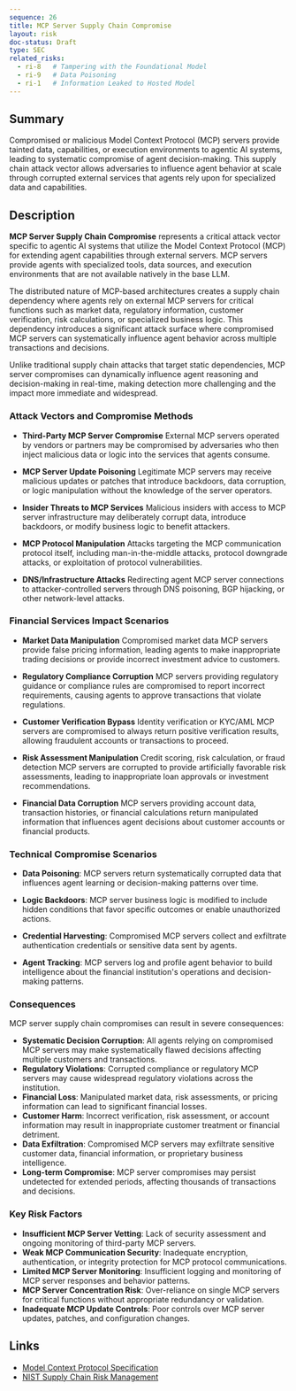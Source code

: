 ```yaml
---
sequence: 26
title: MCP Server Supply Chain Compromise
layout: risk
doc-status: Draft
type: SEC
related_risks:
  - ri-8   # Tampering with the Foundational Model
  - ri-9   # Data Poisoning
  - ri-1   # Information Leaked to Hosted Model
---
```


## Summary

Compromised or malicious Model Context Protocol (MCP) servers provide tainted data, capabilities, or execution environments to agentic AI systems, leading to systematic compromise of agent decision-making. This supply chain attack vector allows adversaries to influence agent behavior at scale through corrupted external services that agents rely upon for specialized data and capabilities.

## Description

**MCP Server Supply Chain Compromise** represents a critical attack vector specific to agentic AI systems that utilize the Model Context Protocol (MCP) for extending agent capabilities through external servers. MCP servers provide agents with specialized tools, data sources, and execution environments that are not available natively in the base LLM.

The distributed nature of MCP-based architectures creates a supply chain dependency where agents rely on external MCP servers for critical functions such as market data, regulatory information, customer verification, risk calculations, or specialized business logic. This dependency introduces a significant attack surface where compromised MCP servers can systematically influence agent behavior across multiple transactions and decisions.

Unlike traditional supply chain attacks that target static dependencies, MCP server compromises can dynamically influence agent reasoning and decision-making in real-time, making detection more challenging and the impact more immediate and widespread.

### Attack Vectors and Compromise Methods

* **Third-Party MCP Server Compromise**
  External MCP servers operated by vendors or partners may be compromised by adversaries who then inject malicious data or logic into the services that agents consume.

* **MCP Server Update Poisoning**
  Legitimate MCP servers may receive malicious updates or patches that introduce backdoors, data corruption, or logic manipulation without the knowledge of the server operators.

* **Insider Threats to MCP Services**
  Malicious insiders with access to MCP server infrastructure may deliberately corrupt data, introduce backdoors, or modify business logic to benefit attackers.

* **MCP Protocol Manipulation**
  Attacks targeting the MCP communication protocol itself, including man-in-the-middle attacks, protocol downgrade attacks, or exploitation of protocol vulnerabilities.

* **DNS/Infrastructure Attacks**
  Redirecting agent MCP server connections to attacker-controlled servers through DNS poisoning, BGP hijacking, or other network-level attacks.

### Financial Services Impact Scenarios

* **Market Data Manipulation**
  Compromised market data MCP servers provide false pricing information, leading agents to make inappropriate trading decisions or provide incorrect investment advice to customers.

* **Regulatory Compliance Corruption**
  MCP servers providing regulatory guidance or compliance rules are compromised to report incorrect requirements, causing agents to approve transactions that violate regulations.

* **Customer Verification Bypass**
  Identity verification or KYC/AML MCP servers are compromised to always return positive verification results, allowing fraudulent accounts or transactions to proceed.

* **Risk Assessment Manipulation**
  Credit scoring, risk calculation, or fraud detection MCP servers are corrupted to provide artificially favorable risk assessments, leading to inappropriate loan approvals or investment recommendations.

* **Financial Data Corruption**
  MCP servers providing account data, transaction histories, or financial calculations return manipulated information that influences agent decisions about customer accounts or financial products.

### Technical Compromise Scenarios

* **Data Poisoning**: MCP servers return systematically corrupted data that influences agent learning or decision-making patterns over time.

* **Logic Backdoors**: MCP server business logic is modified to include hidden conditions that favor specific outcomes or enable unauthorized actions.

* **Credential Harvesting**: Compromised MCP servers collect and exfiltrate authentication credentials or sensitive data sent by agents.

* **Agent Tracking**: MCP servers log and profile agent behavior to build intelligence about the financial institution's operations and decision-making patterns.

### Consequences

MCP server supply chain compromises can result in severe consequences:

* **Systematic Decision Corruption**: All agents relying on compromised MCP servers may make systematically flawed decisions affecting multiple customers and transactions.
* **Regulatory Violations**: Corrupted compliance or regulatory MCP servers may cause widespread regulatory violations across the institution.
* **Financial Loss**: Manipulated market data, risk assessments, or pricing information can lead to significant financial losses.
* **Customer Harm**: Incorrect verification, risk assessment, or account information may result in inappropriate customer treatment or financial detriment.
* **Data Exfiltration**: Compromised MCP servers may exfiltrate sensitive customer data, financial information, or proprietary business intelligence.
* **Long-term Compromise**: MCP server compromises may persist undetected for extended periods, affecting thousands of transactions and decisions.

### Key Risk Factors

- **Insufficient MCP Server Vetting**: Lack of security assessment and ongoing monitoring of third-party MCP servers.
- **Weak MCP Communication Security**: Inadequate encryption, authentication, or integrity protection for MCP protocol communications.
- **Limited MCP Server Monitoring**: Insufficient logging and monitoring of MCP server responses and behavior patterns.
- **MCP Server Concentration Risk**: Over-reliance on single MCP servers for critical functions without appropriate redundancy or validation.
- **Inadequate MCP Update Controls**: Poor controls over MCP server updates, patches, and configuration changes.

## Links

- [Model Context Protocol Specification](https://spec.modelcontextprotocol.io/)
- [NIST Supply Chain Risk Management](https://www.nist.gov/itl/executive-order-improving-nations-cybersecurity/software-supply-chain-security)